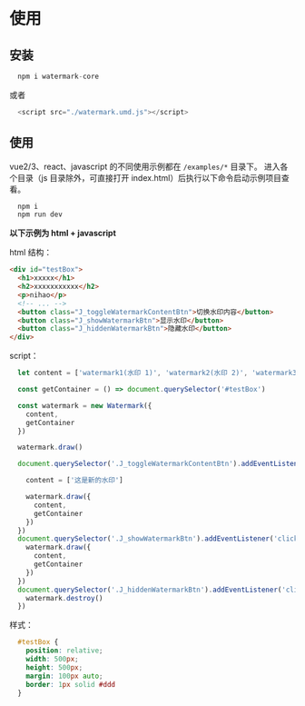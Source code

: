 # 使用

## 安装
```javascript
  npm i watermark-core
```
或者

```javascript
  <script src="./watermark.umd.js"></script>
```

## 使用
vue2/3、react、javascript 的不同使用示例都在 `/examples/*` 目录下。
进入各个目录（js 目录除外，可直接打开 index.html）后执行以下命令启动示例项目查看。

```javascript
  npm i
  npm run dev
```

**以下示例为 html + javascript** 

html 结构：
```html
<div id="testBox">
  <h1>xxxxx</h1>
  <h2>xxxxxxxxxxx</h2>
  <p>nihao</p>
  <!-- ... -->
  <button class="J_toggleWatermarkContentBtn">切换水印内容</button>
  <button class="J_showWatermarkBtn">显示水印</button>
  <button class="J_hiddenWatermarkBtn">隐藏水印</button>
</div>
```

script：

```javascript
  let content = ['watermark1(水印 1)', 'watermark2(水印 2)', 'watermark3(水印 3)'],

  const getContainer = () => document.querySelector('#testBox')

  const watermark = new Watermark({
    content,
    getContainer
  })

  watermark.draw()

  document.querySelector('.J_toggleWatermarkContentBtn').addEventListener('click', () => {

    content = ['这是新的水印']

    watermark.draw({
      content,
      getContainer
    })
  })
  document.querySelector('.J_showWatermarkBtn').addEventListener('click', () => {
    watermark.draw({
      content,
      getContainer
    })
  })
  document.querySelector('.J_hiddenWatermarkBtn').addEventListener('click', () => {
    watermark.destroy()
  })
```

样式：
```css
  #testBox {
    position: relative;
    width: 500px;
    height: 500px;
    margin: 100px auto;
    border: 1px solid #ddd
  }
```